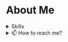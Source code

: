 # About Me
<details>
  <summary>Skills</summary>
  <img src="https://skillicons.dev/icons?i=java,golang,javascript" />
</details>

<details>
  <summary>📫 How to reach me?</summary>
  <b>Telegram:</b> <a href="https://realdivided.t.me/">Telegram</a><br>
  <b>Email:</b> <a href="mailto:realdivided@yandex.ru">Email</a><br>
  <b>Discord:</b> realdivided<br>
</details>
